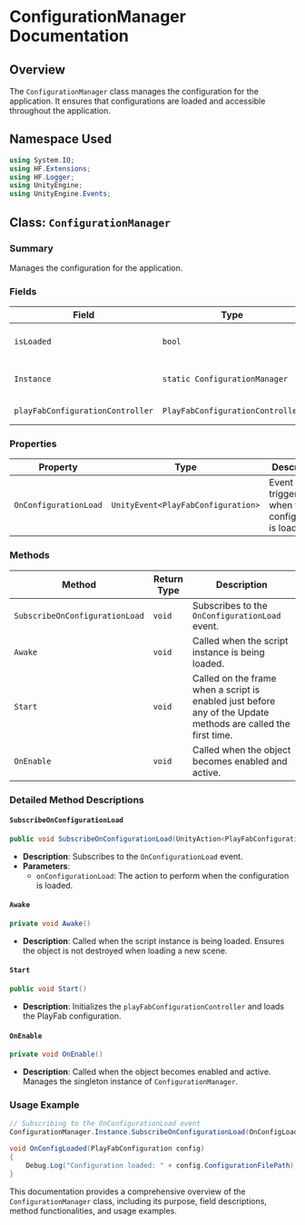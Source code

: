 
# ConfigurationManager Documentation

## Overview

The `ConfigurationManager` class manages the configuration for the application. It ensures that configurations are loaded and accessible throughout the application.

## Namespace Used

```csharp
using System.IO;
using HF.Extensions;
using HF.Logger;
using UnityEngine;
using UnityEngine.Events;
```

## Class: `ConfigurationManager`

### Summary
Manages the configuration for the application.

### Fields

| Field               | Type                           | Description                                |
|---------------------|--------------------------------|--------------------------------------------|
| `isLoaded`          | `bool`                         | Indicates if the configuration is loaded.  |
| `Instance`          | `static ConfigurationManager`  | Singleton instance of the ConfigurationManager. |
| `playFabConfigurationController` | `PlayFabConfigurationController` | Controller for PlayFab configuration.    |

### Properties

| Property                  | Type                           | Description                            |
|---------------------------|--------------------------------|----------------------------------------|
| `OnConfigurationLoad`     | `UnityEvent<PlayFabConfiguration>` | Event triggered when the configuration is loaded. |

### Methods

| Method                                | Return Type    | Description                                                                         |
|---------------------------------------|----------------|-------------------------------------------------------------------------------------|
| `SubscribeOnConfigurationLoad`        | `void`         | Subscribes to the `OnConfigurationLoad` event.                                      |
| `Awake`                               | `void`         | Called when the script instance is being loaded.                                    |
| `Start`                               | `void`         | Called on the frame when a script is enabled just before any of the Update methods are called the first time.         |
| `OnEnable`                            | `void`         | Called when the object becomes enabled and active.                                  |

### Detailed Method Descriptions

#### `SubscribeOnConfigurationLoad`

```csharp
public void SubscribeOnConfigurationLoad(UnityAction<PlayFabConfiguration> onConfigurationLoad)
```

- **Description**: Subscribes to the `OnConfigurationLoad` event.
- **Parameters**: 
  - `onConfigurationLoad`: The action to perform when the configuration is loaded.

#### `Awake`

```csharp
private void Awake()
```

- **Description**: Called when the script instance is being loaded. Ensures the object is not destroyed when loading a new scene.

#### `Start`

```csharp
public void Start()
```

- **Description**: Initializes the `playFabConfigurationController` and loads the PlayFab configuration.

#### `OnEnable`

```csharp
private void OnEnable()
```

- **Description**: Called when the object becomes enabled and active. Manages the singleton instance of `ConfigurationManager`.

### Usage Example

```csharp
// Subscribing to the OnConfigurationLoad event
ConfigurationManager.Instance.SubscribeOnConfigurationLoad(OnConfigLoaded);

void OnConfigLoaded(PlayFabConfiguration config)
{
    Debug.Log("Configuration loaded: " + config.ConfigurationFilePath);
}
```

This documentation provides a comprehensive overview of the `ConfigurationManager` class, including its purpose, field descriptions, method functionalities, and usage examples.
